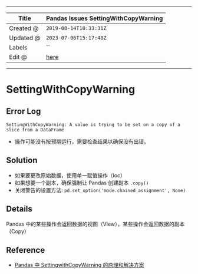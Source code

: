 -----

| Title     | Pandas Issues SettingWithCopyWarning                 |
| --------- | ---------------------------------------------------- |
| Created @ | `2019-08-14T10:33:31Z`                               |
| Updated @ | `2023-07-06T15:17:40Z`                               |
| Labels    | \`\`                                                 |
| Edit @    | [here](https://github.com/junxnone/xwiki/issues/185) |

-----

# SettingWithCopyWarning

## Error Log

    SettingWithCopyWarning: A value is trying to be set on a copy of a slice from a DataFrame

  - 操作可能没有按预期运行，需要检查结果以确保没有出错。

## Solution

  - 如果要更改原始数据，使用单一赋值操作（loc）
  - 如果想要一个副本，确保强制让 Pandas 创建副本 `.copy()`
  - 关闭警告的设置方法: `pd.set_option('mode.chained_assignment', None)`

## Details

Pandas 中的某些操作会返回数据的视图（View），某些操作会返回数据的副本（Copy）

## Reference

  - [Pandas 中 SettingwithCopyWarning
    的原理和解决方案](https://www.jianshu.com/p/72274ccb647a)
